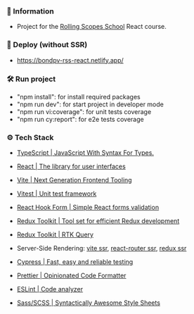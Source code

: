 ### 📝 Information
- Project for the [Rolling Scopes School](https://rs.school) React course.


### 🔗 Deploy (without SSR)
- https://bondpv-rss-react.netlify.app/

### 🛠️ Run project
- "npm install": for install required packages
- "npm run dev": for start project in developer mode
- "npm run vi:coverage": for unit tests coverage
- "npm run cy:report": for e2e tests coverage

### ⚙️ Tech Stack

- [TypeScript | JavaScript With Syntax For Types.](https://www.typescriptlang.org/)
- [React | The library for user interfaces](https://react.dev/)
- [Vite | Next Generation Frontend Tooling](https://vitejs.dev/)
- [Vitest | Unit test framework](https://vitest.dev/)
- [React Hook Form | Simple React forms validation](https://react-hook-form.com/)
- [Redux Toolkit | Tool set for efficient Redux development](https://redux-toolkit.js.org/)
- [Redux Toolkit | RTK Query](https://redux-toolkit.js.org/rtk-query/overview)
- Server-Side Rendering: [vite ssr](https://vitejs.dev/guide/ssr.html), [react-router ssr](https://reactrouter.com/en/main/guides/ssr), [redux ssr](https://redux.js.org/usage/server-rendering)
- [Cypress | Fast, easy and reliable testing](https://www.cypress.io/)


- [Prettier | Opinionated Code Formatter](https://prettier.io/)
- [ESLint | Code analyzer](https://eslint.org/)
- [Sass/SCSS | Syntactically Awesome Style Sheets](https://sass-lang.com/)

